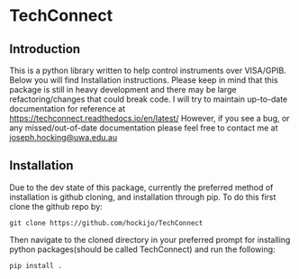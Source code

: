 # TechConnect

## Introduction
This is a python library written to help control instruments over VISA/GPIB. Below you will find Installation instructions. Please keep in mind that this package is still in heavy development and there may be large refactoring/changes that could break code. I will try to maintain up-to-date documentation for reference at
https://techconnect.readthedocs.io/en/latest/
However, if you see a bug, or any missed/out-of-date documentation please feel free to contact me at
joseph.hocking@uwa.edu.au
   
## Installation 
Due to the dev state of this package, currently the preferred method of installation is github cloning, and installation through pip. To do this first clone the github repo by:
```
git clone https://github.com/hockijo/TechConnect
```
Then navigate to the cloned directory in your preferred prompt for installing python packages(should be called TechConnect) and run the following:
```
pip install .
```